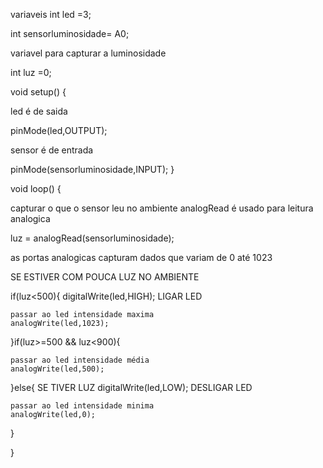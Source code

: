 variaveis
int led =3;

int sensorluminosidade= A0;

variavel para capturar a luminosidade

int luz =0; 

void setup()
{

 led é de saida

  pinMode(led,OUTPUT);

   sensor é de entrada

  pinMode(sensorluminosidade,INPUT);
}

void loop()
{

   capturar o que o sensor leu no ambiente
   analogRead é usado para leitura analogica
  
  luz = analogRead(sensorluminosidade);

   as portas analogicas capturam dados que variam
   de 0 até 1023 
  
   SE ESTIVER COM POUCA LUZ NO AMBIENTE

  if(luz<500){
    digitalWrite(led,HIGH);  LIGAR LED
    
    passar ao led intensidade maxima
    analogWrite(led,1023); 
    
  }if(luz>=500 && luz<900){
  
    passar ao led intensidade média
    analogWrite(led,500); 
    
  }else{  SE TIVER LUZ
    digitalWrite(led,LOW);  DESLIGAR LED
  
    passar ao led intensidade minima
    analogWrite(led,0);
  
  }
  
}
